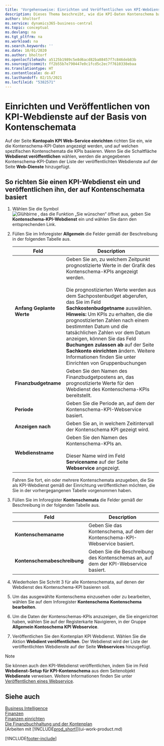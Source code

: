 ```yaml
---
title: 'Vorgehensweise: Einrichten und Veröffentlichen von KPI-Webdienste auf der Basis von Kontenschemata  | Microsoft Docs'
description: Dieses Thema beschreibt, wie die KPI-Daten Kontenschema basierend auf bestimmte Kontenschemata angezeigt werden.
author: bholtorf
ms.service: dynamics365-business-central
ms.topic: conceptual
ms.devlang: na
ms.tgt_pltfrm: na
ms.workload: na
ms.search.keywords: ''
ms.date: 10/01/2020
ms.author: bholtorf
ms.openlocfilehash: a5125b1989c5e8d6acd82ba88457f7c846deb83b
ms.sourcegitcommit: ff2b55b7e790447e0c1fcd5c2ec7f7610338ebaa
ms.translationtype: HT
ms.contentlocale: de-AT
ms.lasthandoff: 02/15/2021
ms.locfileid: "5382571"
---
```

# <a name="set-up-and-publish-kpi-web-services-based-on-account-schedules"></a>Einrichten und Veröffentlichen von KPI-Webdienste auf der Basis von Kontenschemata
Auf der Seite **Kontopaln KPI Web-Service einrichten** richten Sie ein, wie die Kontenschema-KPI-Daten angezeigt werden, und auf welchen spezifischen Kontenschemata die KPIs basieren. Wenn Sie die Schaltfläche **Webdienst veröffentlichen** wählen, werden die angegebenen Kontenschema-KPI-Daten der Liste der veröffentlichten Webdienste auf der Seite **Web-Dienste** hinzugefügt.  

## <a name="to-set-up-and-publish-a-kpi-web-service-that-is-based-on-account-schedules"></a>So richten Sie einen KPI-Webdienst ein und veröffentlichen ihn, der auf Kontenschemata basiert  
1.  Wählen Sie die Symbol ![Glühbirne , das die Funktion „Sie wünschen“ öffnet](media/ui-search/search_small.png "Tell Me-Funktion") aus, geben Sie **Kontenschema-KPI-Webdienst** ein und wählen Sie dann den entsprechenden Link.  
2.  Füllen Sie im Inforegister **Allgemein** die Felder gemäß der Beschreibung in der folgenden Tabelle aus.  

    |Feld|Description|  
    |---------------------------------|---------------------------------------|  
    |**Anfang Geplante Werte**|Geben Sie an, zu welchem Zeitpunkt prognostizierte Werte in der Grafik des Kontenschema-KPIs angezeigt werden.<br /><br /> Die prognostizierten Werte werden aus dem Sachpostenbudget abgerufen, das Sie im Feld **Sachkostenbudgetname** auswählen. **Hinweis:**  Um KPIs zu erhalten, die die prognostizierten Zahlen nach einem bestimmten Datum und die tatsächlichen Zahlen vor dem Datum anzeigen, können Sie das Feld **Buchungen zulassen ab** auf der Seite **Sachkonto einrichten** ändern. Weitere Informationen finden Sie unter Einrichten von Gruppenbuchungen |  
    |**Finanzbudgetname**|Geben Sie den Namen des Finanzbudgetpostens an, das prognostizierte Werte für den Webdienst des Kontenschema-KPIs bereitstellt.|  
    |**Periode**|Geben Sie die Periode an, auf dem der Kontenschema-KPI-Webservice basiert.|  
    |**Anzeigen nach**|Geben Sie an, in welchem Zeitintervall der Kontenschema KPI gezeigt wird.|  
    |**Webdienstname**|Geben Sie den Namen des Kontenschema-KPIs an.<br /><br /> Dieser Name wird im Feld **Servicename** auf der Seite **Webservice** angezeigt.|  

    Fahren Sie fort, ein oder mehrere Kontenschemata anzugeben, die Sie als KPI-Webdienst gemäß der Einrichtung veröffentlichen möchten, die Sie in der vorhergegangenen Tabelle vorgenommen haben.  

3.  Füllen Sie im Inforegister **Kontenschemata** die Felder gemäß der Beschreibung in der folgenden Tabelle aus.  

    |Feld|Description|  
    |---------------------------------|---------------------------------------|  
    |**Kontenschemaname**|Geben Sie das Kontenschema, auf dem der Kontenschema-KPI-Webservice basiert.|  
    |**Kontenschemabeschreibung**|Geben Sie die Beschreibung des Kontenschemas an, auf dem der KPI-Webservice basiert.|  

4.  Wiederholen Sie Schritt 3 für alle Kontenschemata, auf denen der Webdienst des Kontenschema-KPI basieren soll.  
5.  Um das ausgewählte Kontenschema einzusehen oder zu bearbeiten, wählen Sie auf dem Inforegister **Kontenschema** **Kontenschema bearbeiten**.  
6.  Um die Daten der Kontenschemas-KPIs anzuzeigen, die Sie eingerichtet haben, wählen Sie auf der Registerkarte Navigieren, in der Gruppe **Allgemein Kontoschema KPI Webservice**.  
7.  Veröffentlichen Sie den Kontenplan KPI  Webdienst. Wählen Sie die Aktion **Webdient veröffentlichen**. Der Webdienst wird der Liste der veröffentlichten Webdienste auf der Seite **Webservices** hinzugefügt.  

> [!NOTE]  
>  Sie können auch den KPI-Webdienst veröffentlichen, indem Sie im Feld **Webdienst-Setup für KPI-Kontenschema** aus dem Seitenobjekt **Webdienste** verweisen. Weitere Informationen finden Sie unter [Veröffentlichen eines Webservice](across-how-publish-web-service.md).  

## <a name="see-also"></a>Siehe auch  
[Business Intelligence](bi.md)  
[Finanzen](finance.md)  
[Finanzen einrichten](finance-setup-finance.md)  
[Die Finanzbuchhaltung und der Kontenplan](finance-general-ledger.md)  
[Arbeiten mit [!INCLUDE[prod_short](includes/prod_short.md)]](ui-work-product.md)


[!INCLUDE[footer-include](includes/footer-banner.md)]